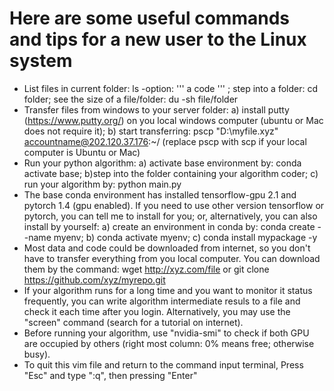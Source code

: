  # Here are some useful commands and tips for a new user to the Linux system
 * List files in current folder: ls -option: 
 '''
 a code
 '''
 ; step into a folder: cd folder; see the size of a file/folder: du -sh file/folder
 * Transfer files from windows to your server folder: a) install putty (https://www.putty.org/) on you local windows computer (ubuntu or Mac does not require it); b) start transferring: pscp "D:\myfile.xyz" accountname@202.120.37.176:~/  (replace pscp with scp if your local computer is Ubuntu or Mac)
  * Run your python algorithm: a) activate base environment by: conda activate base; b)step into the folder containing your algorithm coder; c) run your algorithm by: python main.py
  * The base conda environment has installed tensorflow-gpu 2.1 and pytorch 1.4 (gpu enabled). If you need to use other version tensorflow or pytorch, you can tell me to install for you; or, alternatively, you can also install by yourself: a) create an environment in conda by: conda create --name myenv; b) conda activate myenv; c) conda install mypackage -y
  * Most data and code could be downloaded from internet, so you don't have to transfer everything from you local computer. You can download them by the command: wget http://xyz.com/file or git clone https://github.com/xyz/myrepo.git
  * If your algorithm runs for a long time and you want to monitor it status frequently, you can write algorithm intermediate resuls to a file and check it each time after you login. Alternatively, you may use the "screen" command (search for a tutorial on internet).
  * Before running your algorithm, use "nvidia-smi" to check if both GPU are occupied by others (right most column: 0% means free; otherwise busy).
  * To quit this vim file and return to the command input terminal, Press "Esc" and type ":q", then pressing "Enter"
